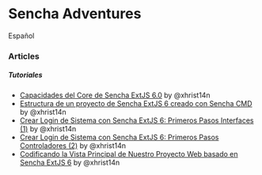 # Sencha Adventures
Español

### Articles

##### Tutoriales
- [Capacidades del Core de Sencha ExtJS 6.0](https://javascriptx.wordpress.com/2015/07/22/capacidades-del-core-de-sencha-extjs-6-0/) by @xhrist14n
- [Estructura de un proyecto de Sencha ExtJS 6 creado con Sencha CMD](https://javascriptx.wordpress.com/2015/07/23/estructura-de-un-proyecto-de-sencha-extjs-6-creado-con-sencha-cmd/) by @xhrist14n
- [Crear Login de Sistema con Sencha ExtJS 6: Primeros Pasos Interfaces (1)](https://javascriptx.wordpress.com/2015/07/27/crear-login-de-sistema-con-sencha-extjs-6-primeros-pasos-interfaces-1/) by @xhrist14n
- [Crear Login de Sistema con Sencha ExtJS 6: Primeros Pasos Controladores (2)](https://javascriptx.wordpress.com/2015/07/30/crear-login-de-sistema-con-sencha-extjs-6-primeros-pasos-controladores-2/) by @xhrist14n
- [Codificando la Vista Principal de Nuestro Proyecto Web basado en Sencha ExtJS 6](https://javascriptx.wordpress.com/2015/08/02/codificando-la-vista-principal-de-nuestro-proyecto-web-basado-en-sencha-extjs-6/) by @xhrist14n